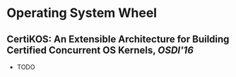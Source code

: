 # Operating System Wheel

## CertiKOS: An Extensible Architecture for Building Certified Concurrent OS Kernels, _OSDI'16_
- TODO
